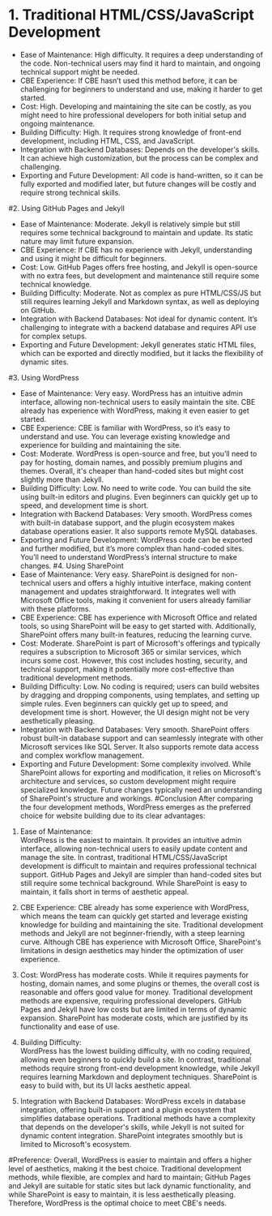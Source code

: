 # 1. Traditional HTML/CSS/JavaScript Development
- Ease of Maintenance:
 High difficulty. It requires a deep understanding of the code. Non-technical users may find it hard to maintain, and ongoing technical support might be needed.
- CBE Experience: 
If CBE hasn’t used this method before, it can be challenging for beginners to understand and use, making it harder to get started.
- Cost: 
High. Developing and maintaining the site can be costly, as you might need to hire professional developers for both initial setup and ongoing maintenance.
- Building Difficulty:
 High. It requires strong knowledge of front-end development, including HTML, CSS, and JavaScript.
- Integration with Backend Databases:
 Depends on the developer's skills. It can achieve high customization, but the process can be complex and challenging.
- Exporting and Future Development:
 All code is hand-written, so it can be fully exported and modified later, but future changes will be costly and require strong technical skills.

 #2. Using GitHub Pages and Jekyll
- Ease of Maintenance:
 Moderate. Jekyll is relatively simple but still requires some technical background to maintain and update. Its static nature may limit future expansion.
- CBE Experience:
 If CBE has no experience with Jekyll, understanding and using it might be difficult for beginners.
- Cost:
 Low. GitHub Pages offers free hosting, and Jekyll is open-source with no extra fees, but development and maintenance still require some technical knowledge.
- Building Difficulty:
 Moderate. Not as complex as pure HTML/CSS/JS but still requires learning Jekyll and Markdown syntax, as well as deploying on GitHub.
- Integration with Backend Databases:
 Not ideal for dynamic content. It’s challenging to integrate with a backend database and requires API use for complex setups.
- Exporting and Future Development:
 Jekyll generates static HTML files, which can be exported and directly modified, but it lacks the flexibility of dynamic sites.

 #3. Using WordPress
- Ease of Maintenance:
 Very easy. WordPress has an intuitive admin interface, allowing non-technical users to easily maintain the site. CBE already has experience with WordPress, making it even easier to get started.
- CBE Experience:
 CBE is familiar with WordPress, so it’s easy to understand and use. You can leverage existing knowledge and experience for building and maintaining the site.
- Cost:
 Moderate. WordPress is open-source and free, but you’ll need to pay for hosting, domain names, and possibly premium plugins and themes. Overall, it's cheaper than hand-coded sites but might cost slightly more than Jekyll.
- Building Difficulty:
 Low. No need to write code. You can build the site using built-in editors and plugins. Even beginners can quickly get up to speed, and development time is short.
- Integration with Backend Databases: 
Very smooth. WordPress comes with built-in database support, and the plugin ecosystem makes database operations easier. It also supports remote MySQL databases.
- Exporting and Future Development:
 WordPress code can be exported and further modified, but it’s more complex than hand-coded sites. You’ll need to understand WordPress’s internal structure to make changes.
#4. Using SharePoint
- Ease of Maintenance:
  Very easy. SharePoint is designed for non-technical users and offers a highly intuitive interface, making content management and updates straightforward. It integrates well with Microsoft Office tools, making it convenient for users already familiar with these platforms.
- CBE Experience:
  CBE has experience with Microsoft Office and related tools, so using SharePoint will be easy to get started with. Additionally, SharePoint offers many built-in features, reducing the learning curve.
- Cost:
  Moderate. SharePoint is part of Microsoft's offerings and typically requires a subscription to Microsoft 365 or similar services, which incurs some cost. However, this cost includes hosting, security, and technical support, making it potentially more cost-effective than traditional development methods.
- Building Difficulty:
Low. No coding is required; users can build websites by dragging and dropping components, using templates, and setting up simple rules. Even beginners can quickly get up to speed, and development time is short. However, the UI design might not be very aesthetically pleasing.
- Integration with Backend Databases:
  Very smooth. SharePoint offers robust built-in database support and can seamlessly integrate with other Microsoft services like SQL Server. It also supports remote data access and complex workflow management.
- Exporting and Future Development:
  Some complexity involved. While SharePoint allows for exporting and modification, it relies on Microsoft's architecture and services, so custom development might require specialized knowledge. Future changes typically need an understanding of SharePoint's structure and workings.
#Conclusion
After comparing the four development methods, WordPress emerges as the preferred choice for website building due to its clear advantages:

1. Ease of Maintenance:  
   WordPress is the easiest to maintain. It provides an intuitive admin interface, allowing non-technical users to easily update content and manage the site. In contrast, traditional HTML/CSS/JavaScript development is difficult to maintain and requires professional technical support. GitHub Pages and Jekyll are simpler than hand-coded sites but still require some technical background. While SharePoint is easy to maintain, it falls short in terms of aesthetic appeal.

2. CBE Experience: 
   CBE already has some experience with WordPress, which means the team can quickly get started and leverage existing knowledge for building and maintaining the site. Traditional development methods and Jekyll are not beginner-friendly, with a steep learning curve. Although CBE has experience with Microsoft Office, SharePoint's limitations in design aesthetics may hinder the optimization of user experience.

3. Cost:
   WordPress has moderate costs. While it requires payments for hosting, domain names, and some plugins or themes, the overall cost is reasonable and offers good value for money. Traditional development methods are expensive, requiring professional developers. GitHub Pages and Jekyll have low costs but are limited in terms of dynamic expansion. SharePoint has moderate costs, which are justified by its functionality and ease of use.

4. Building Difficulty:  
   WordPress has the lowest building difficulty, with no coding required, allowing even beginners to quickly build a site. In contrast, traditional methods require strong front-end development knowledge, while Jekyll requires learning Markdown and deployment techniques. SharePoint is easy to build with, but its UI lacks aesthetic appeal.

5. Integration with Backend Databases:
   WordPress excels in database integration, offering built-in support and a plugin ecosystem that simplifies database operations. Traditional methods have a complexity that depends on the developer's skills, while Jekyll is not suited for dynamic content integration. SharePoint integrates smoothly but is limited to Microsoft's ecosystem.

#Preference:
Overall, WordPress is easier to maintain and offers a higher level of aesthetics, making it the best choice. Traditional development methods, while flexible, are complex and hard to maintain; GitHub Pages and Jekyll are suitable for static sites but lack dynamic functionality, and while SharePoint is easy to maintain, it is less aesthetically pleasing. Therefore, WordPress is the optimal choice to meet CBE's needs.
